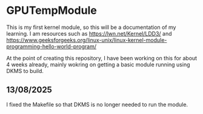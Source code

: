 # GPUTempModule
This is my first kernel module, so this will be a documentation of my learning. I am resources such as https://lwn.net/Kernel/LDD3/ and https://www.geeksforgeeks.org/linux-unix/linux-kernel-module-programming-hello-world-program/

At the point of creating this repository, I have been working on this for about 4 weeks already, mainly wokring on getting a basic module running using DKMS to build.

## 13/08/2025
I fixed the Makefile so that DKMS is no longer needed to run the module. 
